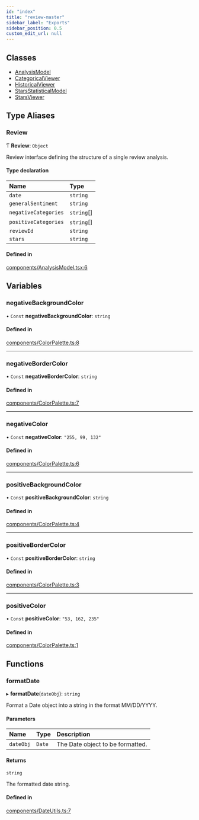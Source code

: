 ```yaml
---
id: "index"
title: "review-master"
sidebar_label: "Exports"
sidebar_position: 0.5
custom_edit_url: null
---
```


## Classes

- [AnalysisModel](classes/AnalysisModel.md)
- [CategoricalViewer](classes/CategoricalViewer.md)
- [HistoricalViewer](classes/HistoricalViewer.md)
- [StarsStatisticalModel](classes/StarsStatisticalModel.md)
- [StarsViewer](classes/StarsViewer.md)

## Type Aliases

### Review

Ƭ **Review**: `Object`

Review interface defining the structure of a single review analysis.

#### Type declaration

| Name | Type |
| :------ | :------ |
| `date` | `string` |
| `generalSentiment` | `string` |
| `negativeCategories` | `string`[] |
| `positiveCategories` | `string`[] |
| `reviewId` | `string` |
| `stars` | `string` |

#### Defined in

[components/AnalysisModel.tsx:6](https://github.com/boraelci/review-master/blob/c571097/src/components/AnalysisModel.tsx#L6)

## Variables

### negativeBackgroundColor

• `Const` **negativeBackgroundColor**: `string`

#### Defined in

[components/ColorPalette.ts:8](https://github.com/boraelci/review-master/blob/c571097/src/components/ColorPalette.ts#L8)

___

### negativeBorderColor

• `Const` **negativeBorderColor**: `string`

#### Defined in

[components/ColorPalette.ts:7](https://github.com/boraelci/review-master/blob/c571097/src/components/ColorPalette.ts#L7)

___

### negativeColor

• `Const` **negativeColor**: ``"255, 99, 132"``

#### Defined in

[components/ColorPalette.ts:6](https://github.com/boraelci/review-master/blob/c571097/src/components/ColorPalette.ts#L6)

___

### positiveBackgroundColor

• `Const` **positiveBackgroundColor**: `string`

#### Defined in

[components/ColorPalette.ts:4](https://github.com/boraelci/review-master/blob/c571097/src/components/ColorPalette.ts#L4)

___

### positiveBorderColor

• `Const` **positiveBorderColor**: `string`

#### Defined in

[components/ColorPalette.ts:3](https://github.com/boraelci/review-master/blob/c571097/src/components/ColorPalette.ts#L3)

___

### positiveColor

• `Const` **positiveColor**: ``"53, 162, 235"``

#### Defined in

[components/ColorPalette.ts:1](https://github.com/boraelci/review-master/blob/c571097/src/components/ColorPalette.ts#L1)

## Functions

### formatDate

▸ **formatDate**(`dateObj`): `string`

Format a Date object into a string in the format MM/DD/YYYY.

#### Parameters

| Name | Type | Description |
| :------ | :------ | :------ |
| `dateObj` | `Date` | The Date object to be formatted. |

#### Returns

`string`

The formatted date string.

#### Defined in

[components/DateUtils.ts:7](https://github.com/boraelci/review-master/blob/c571097/src/components/DateUtils.ts#L7)
